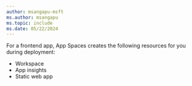 ```yaml
---
author: msangapu-msft
ms.author: msangapu
ms.topic: include
ms.date: 05/22/2024
---
```


For a frontend app, App Spaces creates the following resources for you during deployment:
- Workspace
- App insights 
- Static web app
